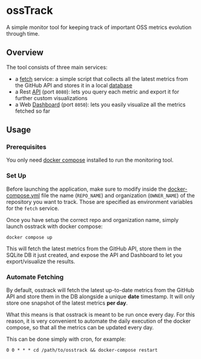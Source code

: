 # ossTrack
A simple monitor tool for keeping track of important OSS metrics evolution through time.

## Overview
The tool consists of three main services:

- a [fetch](./scripts/fetch_metrics.py) service: a simple script that collects all the latest metrics from the GitHub API and stores it in a local [database](./data/)
- a Rest [API](./api/) (port `8080`): lets you query each metric and export it for further custom visualizations
- a Web [Dashboard](./dashboard/) (port `8050`): lets you easily visualize all the metrics fetched so far

## Usage

### Prerequisites
You only need [docker compose](https://docs.docker.com/compose/install/) installed to run the monitoring tool.

### Set Up
Before launching the application, make sure to modify inside the [docker-compose.yml](./docker-compose.yml) file the name (`REPO_NAME`) and organization (`OWNER_NAME`) of the repository you want to track. Those are specified as environment variables for the `fetch` service.

Once you have setup the correct repo and organization name, simply launch osstrack with docker compose:

```
docker compose up
```

This will fetch the latest metrics from the GitHub API, store them in the SQLite DB it just created, and expose the API and Dashboard to let you export/visualize the results.

### Automate Fetching
By default, osstrack will fetch the latest up-to-date metrics from the GitHub API and store them in the DB alongside a unique **date** timestamp. It will only store one snapshot of the latest metrics **per day**.

What this means is that osstrack is meant to be run once every day. For this reason, it is very convenient to automate the daily execution of the docker compose, so that all the metrics can be updated every day.

This can be done simply with cron, for example:
```
0 0 * * * cd /path/to/osstrack && docker-compose restart
```
